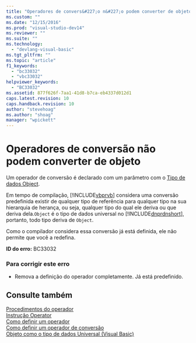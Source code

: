 ```yaml
---
title: "Operadores de convers&#227;o n&#227;o podem converter de objeto | Microsoft Docs"
ms.custom: ""
ms.date: "12/15/2016"
ms.prod: "visual-studio-dev14"
ms.reviewer: ""
ms.suite: ""
ms.technology: 
  - "devlang-visual-basic"
ms.tgt_pltfrm: ""
ms.topic: "article"
f1_keywords: 
  - "bc33032"
  - "vbc33032"
helpviewer_keywords: 
  - "BC33032"
ms.assetid: 877f626f-7aa1-41d8-b7ca-eb4337d012d1
caps.latest.revision: 10
caps.handback.revision: 10
author: "stevehoag"
ms.author: "shoag"
manager: "wpickett"
---
```

# Operadores de convers&#227;o n&#227;o podem converter de objeto
Um operador de conversão é declarado com um parâmetro com o [Tipo de dados Object](../../visual-basic/language-reference/data-types/object-data-type.md).  
  
 Em tempo de compilação, [!INCLUDE[vbprvb](../../csharp/programming-guide/concepts/linq/includes/vbprvb_md.md)] considera uma conversão predefinida existir de qualquer tipo de referência para qualquer tipo na sua hierarquia de herança, ou seja, qualquer tipo do qual ele deriva ou que deriva dela.`Object` é o tipo de dados universal no [!INCLUDE[dnprdnshort](../../csharp/getting-started/includes/dnprdnshort_md.md)], portanto, todo tipo deriva de `Object`.  
  
 Como o compilador considera essa conversão já está definida, ele não permite que você a redefina.  
  
 **ID do erro:** BC33032  
  
### Para corrigir este erro  
  
-   Remova a definição do operador completamente. Já está predefinido.  
  
## Consulte também  
 [Procedimentos do operador](../../visual-basic/programming-guide/language-features/procedures/operator-procedures.md)   
 [Instrução Operator](../../visual-basic/language-reference/statements/operator-statement.md)   
 [Como definir um operador](../Topic/How%20to:%20Define%20an%20Operator%20\(Visual%20Basic\).md)   
 [Como definir um operador de conversão](../../visual-basic/programming-guide/language-features/procedures/how-to-define-a-conversion-operator.md)   
 [Objeto como o tipo de dados Universal \(Visual Basic\)](http://msdn.microsoft.com/pt-br/5315bf21-2b22-45ab-98cd-5631dffbcb2f)